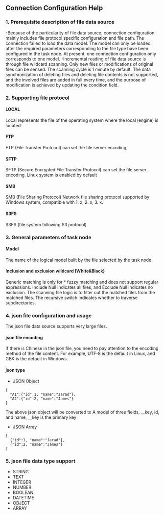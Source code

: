 ## **Connection Configuration Help**

### **1. Prerequisite description of file data source**
-Because of the particularity of file data source, connection configuration mainly includes file protocol specific configuration and file path. The connection failed to load the data model. The model can only be loaded after the required parameters corresponding to the file type have been configured in the task node. At present, one connection configuration only corresponds to one model.
-Incremental reading of file data source is through file wildcard scanning. Only new files or modifications of original files can be sensed. The scanning cycle is 1 minute by default. The data synchronization of deleting files and deleting file contents is not supported, and the involved files are added in full every time, and the purpose of modification is achieved by updating the condition field.

### **2. Supporting file protocol**
#### **LOCAL**
Local represents the file of the operating system where the local (engine) is located
#### **FTP**
FTP (File Transfer Protocol) can set the file server encoding.
#### **SFTP**
SFTP (Secure Encrypted File Transfer Protocol) can set the file server encoding. Linux system is enabled by default
#### **SMB**
SMB (File Sharing Protocol) Network file sharing protocol supported by Windows system, compatible with 1. x, 2. x, 3. x.
#### **S3FS**
S3FS (file system following S3 protocol)

### **3. General parameters of task node**
#### **Model**
The name of the logical model built by the file selected by the task node
#### **Inclusion and exclusion wildcard (White&Black)**
Generic matching is only for * fuzzy matching and does not support regular expressions. Include Null indicates all files, and Exclude Null indicates no exclusion. The scanning file logic is to filter out the matched files from the matched files. The recursive switch indicates whether to traverse subdirectories.

### **4. json file configuration and usage**
The json file data source supports very large files.
#### **json file encoding**
If there is Chinese in the json file, you need to pay attention to the encoding method of the file content. For example, UTF-8 is the default in Linux, and GBK is the default in Windows.
#### **json type**
- JSON Object
```
{
  "A1":{"id":1, "name":"Jarad"},
  "A2":{"id":2, "name":"James"}
}
```
The above json object will be converted to A model of three fields, __key, id, and name, __key is the primary key
- JSON Array
```
[
  {"id":1, "name":"Jarad"},
  {"id":2, "name":"James"}
]
```

### **5. json file data type support**
- STRING
- TEXT
- INTEGER
- NUMBER
- BOOLEAN
- DATETIME
- OBJECT
- ARRAY